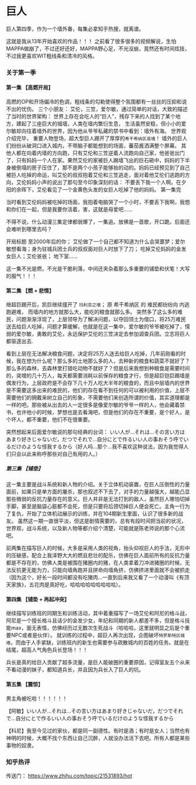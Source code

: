 # 巨人

巨人第四季，作为一个墙外番，每集必拿知乎热搜，就离谱。

这就是我从13年开始喜欢的作品！！！ 之前看了很多很多的视频解说，生怕MAPPA做崩了，不过还好还好，MAPPA野心足，不光没崩，竟然还有时间炫技，不过我更喜欢WIT粗线条和清冷的风格。


### 关于第一季

#### 第一集 【高燃开局】

高燃的OP和开场偏冷的色调，粗线条的勾勒使得整个氛围都有一丝丝的压抑和说不出的忧伤。 三个小朋友： 艾伦，三笠，爱尔敏，通过简单的对话，大致的描述了当时的世界架构： 世界上存在会吃人的“巨人”，残存下来的人找到了某个地方，建起了三座巨大的城墙，人类在墙内繁衍生息， 生活虽然安稳，但小小的爱尔敏却向往着墙外的世界，因为他从爷爷私藏的禁书中看到：墙外有海。 世界观介绍完毕， 重要人物登场，超大型巨人踢开了厚厚的`希干希纳区高墙`！ 墙外的巨人们纷纷从破洞口进入城内，不带脑子都能想到的场面，蕃茄酱洒满整个屏幕。 其他人都在向着内墙的方向跑，只有艾伦和三笠逆着人流跑向自己家，他爸爸出门了，只有妈妈一个人在家。果然艾伦的家被巨人踢墙飞出的巨石砸中，妈妈的下半身被倒塌的房子压住了，那不是两个小孩子能够抬的动的。妈妈已经预见到了自己被巨人吃掉的命运，叫艾伦的叔叔抱着艾伦和三笠逃走，面对着他艾伦们逃跑的方向，艾伦妈妈小声的说出了那句至今印象深刻的话： 不要丢下我一个人啊。在夕阳的余晖下，艾伦看见了一个金黄色头发的女巨人吃掉了他的妈妈。 第一集完

当时看到艾伦妈妈被吃掉的场面，我抱着电脑哭了一个小时，不要丢下我啊，我想和你们在一起，但是我要你活着，害，这就是母爱吧...... 

不得不说，什么动漫三集定律都弱爆了，一集追。放佛是一首歌，开口跪，后面还会难听到哪里去吗？

开局标题 至2000年后的你； 艾伦做了一个自己都不知道为什么会哭噩梦；爱尔敏想看海；身为驻城兵团士兵的叔叔面对巨人时放下了刀； 吃掉艾伦妈妈的金发女巨人；艾伦爸爸； 地下室......

这一集不光是燃，不光是干脆利落，中间还夹杂着那么多重要的铺垫和伏笔！大写的服气！！！

#### 第二集 【燃 + 悲情】

继超巨踢开后，凯巨继续撞开了 `玛利亚之墙`； 原 希干希纳区 的 难民都纷纷向 内逃跑避难， 而墙内的地方就那么大，能吃的粮食就那么多。 突然多了这么多的难民，问题渐渐浮现了，上层领导为了解决问题，以夺回领土为借口，将25万难民送去给巨人吃掉，问题才算缓解，也就是在这一集中，爱尔敏的爷爷被吃掉了，懦弱的爱尔敏，勇敢的艾伦，永远保护艾伦的三笠决定去参加调查兵团。立志将巨人都驱逐出去.

看到上层在无法解决粮食问题，决定将25万人送去给巨人吃掉，几年前刚看的时候，我在想为什么呢？那么多的土地那么多的人，去种新的粮食和蔬菜不就好了？那么多的森林，去森林里打猎吃动物不就好了？但是后来我想到种粮食是需要时间的，突增的几十万人，每天都需要消耗以前保存的粮食才行，但是超巨铠巨踢墙是偶发行为，上层政府是不会存下几十万人吃大半年的粮食的，而且中层墙内的世界是不需要这多出来的难民的，他们的存在看不到任何的可以被利用的价值，上层不需要他们的拥戴来树立自己的形象，不需要他们来创造所谓的价值，其实道理都是一样的吧。那些被从出去的人一定很多是像爱尔敏的爷爷一样的人，他会藏着禁书，也许他小的时候，梦想也是去看海吧，但是他们的存在不重要，是个好人，是个坏人，都不重要，他们不在很重要。 

突然想起来后面爱尔敏说的那句经典的台词： いい人が…それは…その言い方はあまり好きじゃないだ，だつでそれで…自分にとで作るいい人の事おそう呼でいるだけのような怪我するから（好人吗…那个…我不喜欢这种说法，因为我觉得人们只会以此来称呼那些对自己有用的人。）

##### 第三集 【铺垫】

这一集主要是战斗系统和新人物的介绍。关于立体机动装置，在巨人压倒性的力量面前，如果只是单方面的屠杀，那也叙述不下去了，对手的力量越强大，越能凸显那些微弱的反抗力量存在的意义。巨人并非是无法打到的敌人，虽然巨人哪怕切掉手脚，甚至是脑袋心脏都不会死，但是只要将后颈切掉巨人便会死亡。主角一行为了复仇，开始了立体机动展示的训练，并在104期新生里面，认识了很多新的战友。 虽然这一期一直很平淡，但这是剧情需要的，总有有段时间把当前的状况，世界观，战斗系统，以及新人物等都介绍个清楚，可能就是陈老师说的那个心流吧。

前两集在描写巨人的时候，大多是采用人类的视角，抬头仰视巨人的手法，无形中的压破感，配合上我泽野大大的燃且悲壮的配乐，仿佛在巨人面前所有的反抗力量都是不存在的，仿佛人类是被围在猪圈内的猪，在人类拿着刀冲进猪圈的时候，无法反抗更无能为力，只能向墙角跑并且拼命向墙角挤，仿佛挤进里面就不会被抓走（因为这个，好长一段时间都没有吃猪肉...一直到后来我又看了一个动漫叫《有顶天家族》，五花肉是真好吃，哈哈哈哈哈哈哈哈哈）。

#### 第四集 【铺垫 + 再起冲突】

继续描写训练班的同期生和训练活动，其中着重描写了一场艾伦和阿尼的格斗战， 阿尼是一个擅长格斗且话少的金发少女，年纪和同期的新人都差不多，但是格斗技能max，面无表情，仿佛经历过无数次生死战斗（哈哈哈，这里就明显之后是个重要NPC或者是伙伴）。 就训练的过程中，超巨人再次出现，企图破坏`特罗斯特区城墙`，而由于人手紧缺，训练班内的新生也需要参与疏散城内的百姓的任务。就是在结尾，超高人气角色兵长登场！！！

兵长是真的给巨人贡献了超多流量，是巨人能破圈的重要原因，记得室友五个从来不看动漫的妹子，都知道兵长，并且因为兵长入了巨人的坑。

#### 第五集 【震惊】

男主角被吃啦！！！！！！



【阿敏】いい人が…それは…その言い方はあまり好きじゃないだ，だつでそれで…自分にとで作るいい人の事おそう呼でいるだけのような怪我するから

【科尼】我至今见过的家伙，都是同一副德性。有时是酒；有时是女人；当然也有神明的时候，大概不找个东西让自己沉醉，人就没办法活下去吧。所有人都是某些事物的奴隶。

### 知乎热评

传送门： https://www.zhihu.com/topic/21531893/hot
